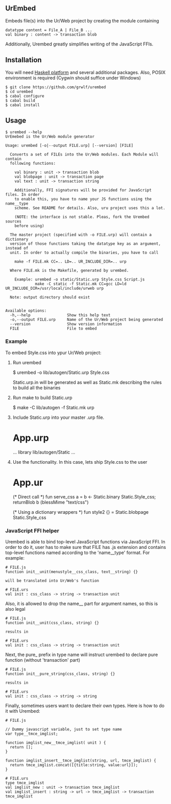 UrEmbed
-------

Embeds file(s) into the Ur/Web project by creating the module containing

    datatype content = File_A | File_B ...
    val binary : content -> transaction blob

Additionally, Urembed greatly simplifies writing of the JavaScript FFIs.

Installation
------------

You will need [Haskell platform](http://www.haskell.org/platform/) and several
additional packages. Also, POSIX environment is required (Cygwin should suffice
under Windows)

    $ git clone https://github.com/grwlf/urembed
    $ cd urembed
    $ cabal configure
    $ cabal build
    $ cabal install

Usage
-----

    $ urembed --help
    UrEmebed is the Ur/Web module generator

    Usage: urembed [-o|--output FILE.urp] [--version] [FILE]
      
      Converts a set of FILEs into the Ur/Web modules. Each Module will contain
      following functions:

        val binary : unit -> transaction blob
        val blobpage : unit -> transaction page
        val text : unit -> transaction string

        Additionally, FFI signatures will be provided for JavaScript files. In order
        to enable this, you have to name your JS functions using the name__type
        scheme. See README for details. Also, uru project uses this a lot.

        (NOTE: the interface is not stable. Pleas, fork the Urembed sources
        before using)

      The master project (specified with -o FILE.urp) will contain a dictionary
      version of those functions taking the datatype key as an argument, instead of
      unit. In order to actually compile the binaries, you have to call

        make -f FILE.mk CC=.. LD=.. UR_INCLUDE_DIR=.. urp

      Where FILE.mk is the Makefile, generated by urembed.

        Example: urembed -o static/Static.urp Style.css Script.js
                 make -C static -f Static.mk CC=gcc LD=ld UR_INCLUDE_DIR=/usr/local/include/urweb urp

      Note: output directory should exist


    Available options:
      -h,--help                Show this help text
      -o,--output FILE.urp     Name of the Ur/Web project being generated
      --version                Show version information
      FILE                     File to embed


### Example

To embed Style.css into ypur Ur/Web project:

  1. Run urembed

        $ urembed -o lib/autogen/Static.urp Style.css

        Static.urp.in will be generated as well as Static.mk describing the rules
        to build all the binaries

  2. Run make to build Static.urp

        $ make -C lib/autogen -f Static.mk urp

  3. Include Static.urp into your master .urp file.

        # App.urp
        ...
        library lib/autogen/Static
        ...

  4. Use the functionality. In this case, lets ship Style.css to the user


        # App.ur

        (* Direct call *)
        fun serve_css a =
          b <- Static.binary Static.Style_css;
          returnBlob b (blessMime "text/css")

        (* Using a dictionary wrappers *)
        fun style2 {} = Static.blobpage Static.Style_css

### JavaScript FFI helper

Urembed is able to bind top-level JavaScript functions via
JavaScript FFI. In order to do it, user has to make sure that FILE has .js
extension and contains top-level functions named according to the 'name\_\_type'
format. For example:
    
    # FILE.js
    function init__unit(menustyle__css_class, text__string) {}

    will be translated into Ur/Web's function

    # FILE.urs
    val init : css_class -> string -> transaction unit

Also, it is allowed to drop the name\_\_ part for argument names, so this is
also legal

    # FILE.js
    function init__unit(css_class, string) {}

    results in

    # FILE.urs
    val init : css_class -> string -> transaction unit
  

Next, the pure\_ prefix in type name will instruct urembed to declare pure
function (without 'transaction' part)

    # FILE.js
    function init__pure_string(css_class, string) {}

    results in

    # FILE.urs
    val init : css_class -> string -> string

Finally, sometimes users want to declare their own types. Here is how to do it
with Urembed:

    # FILE.js

    // Dummy javascript variable, just to set type name
    var type__tmce_imglist;

    function imglist_new__tmce_imglist( unit ) {
      return [];
    }

    function imglist_insert__tmce_imglist(string, url, tmce_imglist) {
      return tmce_imglist.concat([{title:string, value:url}]);
    }

    # FILE.urs
    type tmce_imglist
    val imglist_new : unit -> transaction tmce_imglist
    val imglist_insert : string -> url -> tmce_imglist -> transaction tmce_imglist

